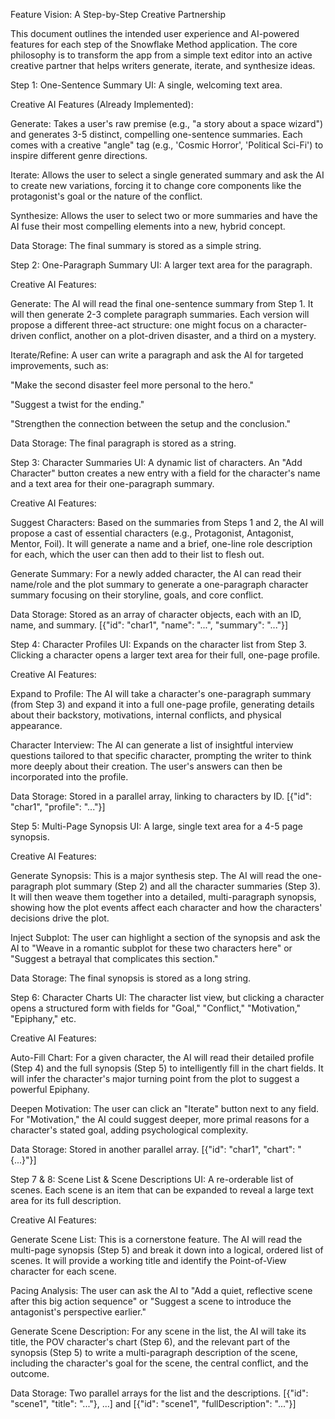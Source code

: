 Feature Vision: A Step-by-Step Creative Partnership

This document outlines the intended user experience and AI-powered features for each step of the Snowflake Method application. The core philosophy is to transform the app from a simple text editor into an active creative partner that helps writers generate, iterate, and synthesize ideas.

Step 1: One-Sentence Summary
UI: A single, welcoming text area.

Creative AI Features (Already Implemented):

Generate: Takes a user's raw premise (e.g., "a story about a space wizard") and generates 3-5 distinct, compelling one-sentence summaries. Each comes with a creative "angle" tag (e.g., 'Cosmic Horror', 'Political Sci-Fi') to inspire different genre directions.

Iterate: Allows the user to select a single generated summary and ask the AI to create new variations, forcing it to change core components like the protagonist's goal or the nature of the conflict.

Synthesize: Allows the user to select two or more summaries and have the AI fuse their most compelling elements into a new, hybrid concept.

Data Storage: The final summary is stored as a simple string.

Step 2: One-Paragraph Summary
UI: A larger text area for the paragraph.

Creative AI Features:

Generate: The AI will read the final one-sentence summary from Step 1. It will then generate 2-3 complete paragraph summaries. Each version will propose a different three-act structure: one might focus on a character-driven conflict, another on a plot-driven disaster, and a third on a mystery.

Iterate/Refine: A user can write a paragraph and ask the AI for targeted improvements, such as:

"Make the second disaster feel more personal to the hero."

"Suggest a twist for the ending."

"Strengthen the connection between the setup and the conclusion."

Data Storage: The final paragraph is stored as a string.

Step 3: Character Summaries
UI: A dynamic list of characters. An "Add Character" button creates a new entry with a field for the character's name and a text area for their one-paragraph summary.

Creative AI Features:

Suggest Characters: Based on the summaries from Steps 1 and 2, the AI will propose a cast of essential characters (e.g., Protagonist, Antagonist, Mentor, Foil). It will generate a name and a brief, one-line role description for each, which the user can then add to their list to flesh out.

Generate Summary: For a newly added character, the AI can read their name/role and the plot summary to generate a one-paragraph character summary focusing on their storyline, goals, and core conflict.

Data Storage: Stored as an array of character objects, each with an ID, name, and summary. [{"id": "char1", "name": "...", "summary": "..."}]

Step 4: Character Profiles
UI: Expands on the character list from Step 3. Clicking a character opens a larger text area for their full, one-page profile.

Creative AI Features:

Expand to Profile: The AI will take a character's one-paragraph summary (from Step 3) and expand it into a full one-page profile, generating details about their backstory, motivations, internal conflicts, and physical appearance.

Character Interview: The AI can generate a list of insightful interview questions tailored to that specific character, prompting the writer to think more deeply about their creation. The user's answers can then be incorporated into the profile.

Data Storage: Stored in a parallel array, linking to characters by ID. [{"id": "char1", "profile": "..."}]

Step 5: Multi-Page Synopsis
UI: A large, single text area for a 4-5 page synopsis.

Creative AI Features:

Generate Synopsis: This is a major synthesis step. The AI will read the one-paragraph plot summary (Step 2) and all the character summaries (Step 3). It will then weave them together into a detailed, multi-paragraph synopsis, showing how the plot events affect each character and how the characters' decisions drive the plot.

Inject Subplot: The user can highlight a section of the synopsis and ask the AI to "Weave in a romantic subplot for these two characters here" or "Suggest a betrayal that complicates this section."

Data Storage: The final synopsis is stored as a long string.

Step 6: Character Charts
UI: The character list view, but clicking a character opens a structured form with fields for "Goal," "Conflict," "Motivation," "Epiphany," etc.

Creative AI Features:

Auto-Fill Chart: For a given character, the AI will read their detailed profile (Step 4) and the full synopsis (Step 5) to intelligently fill in the chart fields. It will infer the character's major turning point from the plot to suggest a powerful Epiphany.

Deepen Motivation: The user can click an "Iterate" button next to any field. For "Motivation," the AI could suggest deeper, more primal reasons for a character's stated goal, adding psychological complexity.

Data Storage: Stored in another parallel array. [{"id": "char1", "chart": "{...}"}]

Step 7 & 8: Scene List & Scene Descriptions
UI: A re-orderable list of scenes. Each scene is an item that can be expanded to reveal a large text area for its full description.

Creative AI Features:

Generate Scene List: This is a cornerstone feature. The AI will read the multi-page synopsis (Step 5) and break it down into a logical, ordered list of scenes. It will provide a working title and identify the Point-of-View character for each scene.

Pacing Analysis: The user can ask the AI to "Add a quiet, reflective scene after this big action sequence" or "Suggest a scene to introduce the antagonist's perspective earlier."

Generate Scene Description: For any scene in the list, the AI will take its title, the POV character's chart (Step 6), and the relevant part of the synopsis (Step 5) to write a multi-paragraph description of the scene, including the character's goal for the scene, the central conflict, and the outcome.

Data Storage: Two parallel arrays for the list and the descriptions. [{"id": "scene1", "title": "..."}, ...] and [{"id": "scene1", "fullDescription": "..."}]